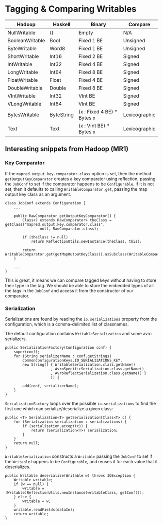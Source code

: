 Tagging & Comparing Writables
=============================

| Hadoop          | Haskell    | Binary                     | Compare       |
| ------          | -------    | ------                     | -------       |
| NullWritable    | ()         | Empty                      | N/A           |
| BooleanWritable | Bool       | Fixed 1 BE                 | Unsigned      |
| ByteWritable    | Word8      | Fixed 1 BE                 | Unsigned      |
| ShortWritable   | Int16      | Fixed 2 BE                 | Signed        |
| IntWritable     | Int32      | Fixed 4 BE                 | Signed        |
| LongWritable    | Int64      | Fixed 8 BE                 | Signed        |
| FloatWritable   | Float      | Fixed 4 BE                 | Signed        |
| DoubleWritable  | Double     | Fixed 8 BE                 | Signed        |
| VIntWritable    | Int32      | VInt    BE                 | Signed        |
| VLongWritable   | Int64      | VInt    BE                 | Signed        |
| BytesWritable   | ByteString | (x : Fixed 4 BE) * Bytes x | Lexicographic |
| Text            | Text       | (x : VInt    BE) * Bytes x | Lexicographic |


Interesting snippets from Hadoop (MR1)
--------------------------------------

### Key Comparator

If the `mapred.output.key.comparator.class` option is set, then the
method `getOutputKeyComparator` creates a key comparator using
reflection, passing the `JobConf` to set if the comparator happens to be
`Configurable`. If it is not set, then it defaults to calling
`WritableComparator.get`, passing the map output key class as an
argument.

    class JobConf extends Configuration {
        ...

        public RawComparator getOutputKeyComparator() {
            Class<? extends RawComparator> theClass = getClass("mapred.output.key.comparator.class",
                    null, RawComparator.class);

            if (theClass != null)
                return ReflectionUtils.newInstance(theClass, this);

            return WritableComparator.get(getMapOutputKeyClass().asSubclass(WritableComparable.class));
        }

        ...
    }

This is great, it means we can compare tagged keys without having to
store their type in the tag. We should be able to store the embedded
types of all the tags in the `JobConf` and access it from the
constructor of our comparator.


### Serialization

Serializations are found by reading the `io.serializations` property
from the configuration, which is a comma-delimited list of classnames.

The default configuration contains `WritableSerialization` and some avro
serializers.

    public SerializationFactory(Configuration conf) {
        super(conf);
        for (String serializerName : conf.getStrings(
            CommonConfigurationKeys.IO_SERIALIZATIONS_KEY,
            new String[] { WritableSerialization.class.getName()
                         , AvroSpecificSerialization.class.getName()
                         , AvroReflectSerialization.class.getName() }
                         )) {

            add(conf, serializerName);
        }
    }


`SerializationFactory` loops over the possible `io.serializations` to
find the first one which can serialize/deserialize a given class:

    public <T> Serialization<T> getSerialization(Class<T> c) {
        for (Serialization serialization : serializations) {
            if (serialization.accept(c)) {
                return (Serialization<T>) serialization;
            }
        }
        return null;
    }


`WritableSerialization` constructs a `Writable` passing the `JobConf` to
set if the `Writable` happens to be `Configurable`, and reuses it for
each value that it deserializes.

    public Writable deserialize(Writable w) throws IOException {
        Writable writable;
        if (w == null) {
            writable = (Writable)ReflectionUtils.newInstance(writableClass, getConf());
        } else {
            writable = w;
        }
        writable.readFields(dataIn);
        return writable;
    }

